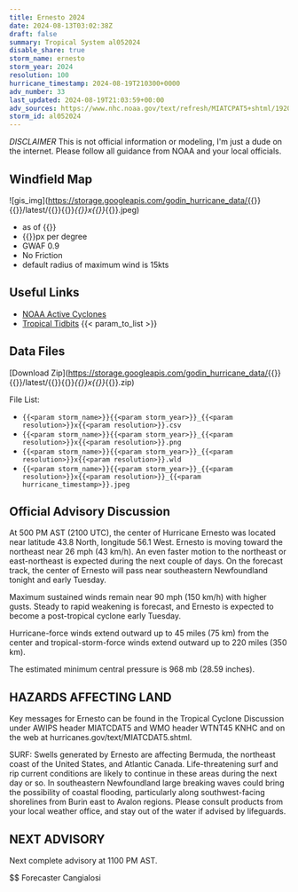 ```yaml
---
title: Ernesto 2024
date: 2024-08-13T03:02:38Z
draft: false
summary: Tropical System al052024
disable_share: true
storm_name: ernesto
storm_year: 2024
resolution: 100
hurricane_timestamp: 2024-08-19T210300+0000
adv_number: 33
last_updated: 2024-08-19T21:03:59+00:00
adv_sources: https://www.nhc.noaa.gov/text/refresh/MIATCPAT5+shtml/192035.shtml;https://www.nhc.noaa.gov/refresh/graphics_at5+shtml/204651.shtml?cone
storm_id: al052024
---
```

*DISCLAIMER* This is not official information or modeling, I'm just a dude on the internet.  Please follow all guidance from NOAA and your local officials.

## Windfield Map
![gis_img](https://storage.googleapis.com/godin_hurricane_data/{{<param storm_name>}}{{<param storm_year>}}/latest/{{<param storm_name>}}{{<param storm_year>}}_{{<param resolution>}}x{{<param resolution>}}_{{<param hurricane_timestamp>}}.jpeg)

- as of {{<param last_updated>}}
- {{<param resolution>}}px per degree
- GWAF 0.9
- No Friction
- default radius of maximum wind is 15kts

## Useful Links
- [NOAA Active Cyclones](https://www.nhc.noaa.gov/)
- [Tropical Tidbits](https://www.tropicaltidbits.com/storminfo/)
{{< param_to_list >}}

## Data Files
[Download Zip](https://storage.googleapis.com/godin_hurricane_data/{{<param storm_name>}}{{<param storm_year>}}/latest/{{<param storm_name>}}{{<param storm_year>}}_{{<param resolution>}}x{{<param resolution>}}_{{<param hurricane_timestamp>}}.zip)

File List:
- `{{<param storm_name>}}{{<param storm_year>}}_{{<param resolution>}}x{{<param resolution>}}.csv`
- `{{<param storm_name>}}{{<param storm_year>}}_{{<param resolution>}}x{{<param resolution>}}.png`
- `{{<param storm_name>}}{{<param storm_year>}}_{{<param resolution>}}x{{<param resolution>}}.wld`
- `{{<param storm_name>}}{{<param storm_year>}}_{{<param resolution>}}x{{<param resolution>}}_{{<param hurricane_timestamp>}}.jpeg`


## Official Advisory Discussion
At 500 PM AST (2100 UTC), the center of Hurricane Ernesto was
located near latitude 43.8 North, longitude 56.1 West. Ernesto is
moving toward the northeast near 26 mph (43 km/h).  An even faster 
motion to the northeast or east-northeast is expected during the 
next couple of days.  On the forecast track, the center of Ernesto 
will pass near southeastern Newfoundland tonight and early Tuesday.
 
Maximum sustained winds remain near 90 mph (150 km/h) with higher
gusts.  Steady to rapid weakening is forecast, and Ernesto is 
expected to become a post-tropical cyclone early Tuesday.
 
Hurricane-force winds extend outward up to 45 miles (75 km) from the
center and tropical-storm-force winds extend outward up to 220 miles
(350 km).
 
The estimated minimum central pressure is 968 mb (28.59 inches).
 
 
HAZARDS AFFECTING LAND
----------------------
Key messages for Ernesto can be found in the Tropical Cyclone
Discussion under AWIPS header MIATCDAT5 and WMO header WTNT45 KNHC
and on the web at hurricanes.gov/text/MIATCDAT5.shtml.
 
SURF:  Swells generated by Ernesto are affecting Bermuda, the
northeast coast of the United States, and Atlantic Canada.
Life-threatening surf and rip current conditions are likely to
continue in these areas during the next day or so.  In southeastern
Newfoundland large breaking waves could bring the possibility of
coastal flooding, particularly along southwest-facing shorelines
from Burin east to Avalon regions.  Please consult products from
your local weather office, and stay out of the water if advised by
lifeguards.
 
 
NEXT ADVISORY
-------------
Next complete advisory at 1100 PM AST.
 
$$
Forecaster Cangialosi